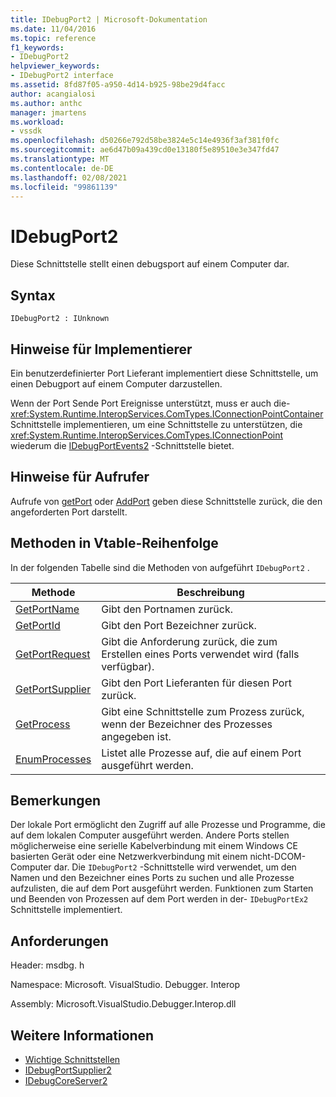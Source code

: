 ```yaml
---
title: IDebugPort2 | Microsoft-Dokumentation
ms.date: 11/04/2016
ms.topic: reference
f1_keywords:
- IDebugPort2
helpviewer_keywords:
- IDebugPort2 interface
ms.assetid: 8fd87f05-a950-4d14-b925-98be29d4facc
author: acangialosi
ms.author: anthc
manager: jmartens
ms.workload:
- vssdk
ms.openlocfilehash: d50266e792d58be3824e5c14e4936f3af381f0fc
ms.sourcegitcommit: ae6d47b09a439cd0e13180f5e89510e3e347fd47
ms.translationtype: MT
ms.contentlocale: de-DE
ms.lasthandoff: 02/08/2021
ms.locfileid: "99861139"
---
```

# <a name="idebugport2"></a>IDebugPort2
Diese Schnittstelle stellt einen debugsport auf einem Computer dar.

## <a name="syntax"></a>Syntax

```
IDebugPort2 : IUnknown
```

## <a name="notes-for-implementers"></a>Hinweise für Implementierer
 Ein benutzerdefinierter Port Lieferant implementiert diese Schnittstelle, um einen Debugport auf einem Computer darzustellen.

 Wenn der Port Sende Port Ereignisse unterstützt, muss er auch die- <xref:System.Runtime.InteropServices.ComTypes.IConnectionPointContainer> Schnittstelle implementieren, um eine Schnittstelle zu unterstützen, die <xref:System.Runtime.InteropServices.ComTypes.IConnectionPoint> wiederum die [IDebugPortEvents2](../../../extensibility/debugger/reference/idebugportevents2.md) -Schnittstelle bietet.

## <a name="notes-for-callers"></a>Hinweise für Aufrufer
 Aufrufe von [getPort](../../../extensibility/debugger/reference/idebugportsupplier2-getport.md) oder [AddPort](../../../extensibility/debugger/reference/idebugportsupplier2-addport.md) geben diese Schnittstelle zurück, die den angeforderten Port darstellt.

## <a name="methods-in-vtable-order"></a>Methoden in Vtable-Reihenfolge
 In der folgenden Tabelle sind die Methoden von aufgeführt `IDebugPort2` .

|Methode|Beschreibung|
|------------|-----------------|
|[GetPortName](../../../extensibility/debugger/reference/idebugport2-getportname.md)|Gibt den Portnamen zurück.|
|[GetPortId](../../../extensibility/debugger/reference/idebugport2-getportid.md)|Gibt den Port Bezeichner zurück.|
|[GetPortRequest](../../../extensibility/debugger/reference/idebugport2-getportrequest.md)|Gibt die Anforderung zurück, die zum Erstellen eines Ports verwendet wird (falls verfügbar).|
|[GetPortSupplier](../../../extensibility/debugger/reference/idebugport2-getportsupplier.md)|Gibt den Port Lieferanten für diesen Port zurück.|
|[GetProcess](../../../extensibility/debugger/reference/idebugport2-getprocess.md)|Gibt eine Schnittstelle zum Prozess zurück, wenn der Bezeichner des Prozesses angegeben ist.|
|[EnumProcesses](../../../extensibility/debugger/reference/idebugport2-enumprocesses.md)|Listet alle Prozesse auf, die auf einem Port ausgeführt werden.|

## <a name="remarks"></a>Bemerkungen
 Der lokale Port ermöglicht den Zugriff auf alle Prozesse und Programme, die auf dem lokalen Computer ausgeführt werden. Andere Ports stellen möglicherweise eine serielle Kabelverbindung mit einem Windows CE basierten Gerät oder eine Netzwerkverbindung mit einem nicht-DCOM-Computer dar. Die `IDebugPort2` -Schnittstelle wird verwendet, um den Namen und den Bezeichner eines Ports zu suchen und alle Prozesse aufzulisten, die auf dem Port ausgeführt werden. Funktionen zum Starten und Beenden von Prozessen auf dem Port werden in der- `IDebugPortEx2` Schnittstelle implementiert.

## <a name="requirements"></a>Anforderungen
 Header: msdbg. h

 Namespace: Microsoft. VisualStudio. Debugger. Interop

 Assembly: Microsoft.VisualStudio.Debugger.Interop.dll

## <a name="see-also"></a>Weitere Informationen
- [Wichtige Schnittstellen](../../../extensibility/debugger/reference/core-interfaces.md)
- [IDebugPortSupplier2](../../../extensibility/debugger/reference/idebugportsupplier2.md)
- [IDebugCoreServer2](../../../extensibility/debugger/reference/idebugcoreserver2.md)
